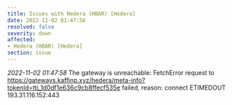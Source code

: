 ```yaml
---
title: Issues with Hedera (HBAR) [Hedera]
date: 2022-11-02 01:47:58
resolved: false
severity: down
affected:
- Hedera (HBAR) [Hedera]
section: issue
---
```


*2022-11-02 01:47:58* The gateway is unreachable: FetchError request to https://gateways.kaffinp.xyz/hedera/meta-info?tokenId=tti_1d0df1e636c9cb8ffecf535e failed, reason: connect ETIMEDOUT 193.31.116.152:443